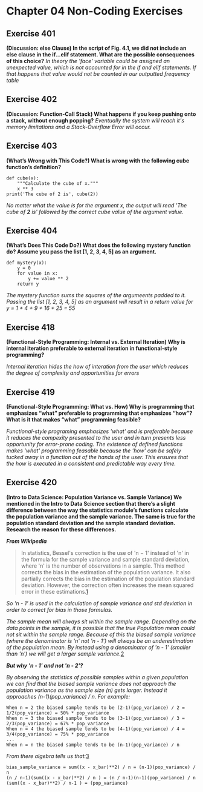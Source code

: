 # Chapter 04 Non-Coding Exercises
## Exercise 401
**(Discussion: else Clause) In the script of Fig. 4.1, we did not include an else clause in the if…elif statement. What are the possible consequences of this choice?**
*In theory the 'face' variable could be assigned an unexpected value, which is not accounted for in the if and elif statements. If that happens that value would not be counted in our outputted frequency table*

## Exercise 402
**(Discussion: Function-Call Stack) What happens if you keep pushing onto a stack, without enough popping?**
*Eventually the system will reach it's memory limitations and a Stack-Overflow Error will occur.*

## Exercise 403
**(What’s Wrong with This Code?) What is wrong with the following cube function’s definition?**

    def cube(x):
        """Calculate the cube of x."""
        x ** 3
    print('The cube of 2 is', cube(2))

*No matter what the value is for the argument x, the output will read 'The cube of ***2*** is' followed by the correct cube value of the argument value.*

## Exercise 404
**(What’s Does This Code Do?) What does the following mystery function do? Assume you pass the list [1, 2, 3, 4, 5] as an argument.**

    def mystery(x):
        y = 0
        for value in x:
            y += value ** 2
        return y

*The mystery function sums the squares of the argumeents padded to it. Passing the list [1, 2, 3, 4, 5] as an argument will result in a return value for y = 1 + 4 + 9 + 16 + 25 = 55*

## Exercise 418
**(Functional-Style Programming: Internal vs. External Iteration) Why is internal iteration preferable to external iteration in functional-style programming?**

*Internal iteration hides the how of interation from the user which reduces the degree of complexity and opportunities for errors*

## Exercise 419 
**(Functional-Style Programming: What vs. How) Why is programming that emphasizes “what” preferable to programming that emphasizes “how”? What is it that makes “what” programming feasible?**

*Functional-style programing emphasizes 'what' and is preferable because it reduces the compexity presented to the user and in turn presents less opportunity for error-prone coding. The existence of defined functions makes 'what' programming feasable because the 'how' can be safely tucked away in a function out of the hands of the user. This ensures that the how is executed in a consistent and predictable way every time.*

## Exercise 420
**(Intro to Data Science: Population Variance vs. Sample Variance) We mentioned in the Intro to Data Science section that there’s a slight difference between the way the statistics module’s functions calculate the population variance and the sample variance. The same is true for the population standard deviation and the sample standard deviation. Research the reason for these differences.**

***From Wikipedia***
> In statistics, Bessel's correction is the use of 'n − 1' instead of 'n' in the formula for the sample variance and sample standard deviation, where 'n' is the number of observations in a sample. This method corrects the bias in the estimation of the population variance. It also partially corrects the bias in the estimation of the population standard deviation. However, the correction often increases the mean squared error in these estimations.[1]

*So 'n - 1' is used in the calculation of sample variance and std deviation in order to correct for bias in those formulas.*

*The sample mean will always sit within the sample range. Depending on the data points in the sample, it is possible that the true Population mean could not sit within the sample range. Because of this the biased sample variance (where the denominator is 'n' not 'n - 1') will always be an underestimation of the population mean. By instead using a denominator of 'n - 1' (smaller than 'n') we will get a larger sample variance.*[2]

***But why 'n - 1' and not 'n - 2'?***

*By observing the statistics of possible samples within a given population we can find that the biased sample variance does not approach the population variance as the sample size (n) gets larger. Instead it approaches (n-1)(pop_variance) / n. For example:*

    When n = 2 the biased sample tends to be (2-1)(pop_variance) / 2 = 1/2(pop_variance) = 50% * pop_variance
    When n = 3 the biased sample tends to be (3-1)(pop_variance) / 3 = 2/3(pop_variance) = 67% * pop_variance
    When n = 4 the biased sample tends to be (4-1)(pop_variance) / 4 = 3/4(pop_variance) = 75% * pop_variance
    ...
    When n = n the biased sample tends to be (n-1)(pop_variance) / n

*From there algebra tells us that:*[3]

    bias_sample_variance = sum((x - x_bar)**2) / n = (n-1)(pop_variance) / n
    (n / n-1)(sum((x - x_bar)**2) / n ) = (n / n-1)(n-1)(pop_variance) / n
    (sum((x - x_bar)**2) / n-1 ) = (pop_variance)

[1]: https://en.wikipedia.org/wiki/Bessel%27s_correction "Bessels correction"

[2]: https://www.youtube.com/watch?v=KkaU2ur3Ymw "Review and intuition why we divide by n-1 for the unbiased sample | Khan Academy"

[3]: https://www.youtube.com/watch?v=Cn0skMJ2F3c "Simulation showing bias in sample variance | Probability and Statistics | Khan Academy"
